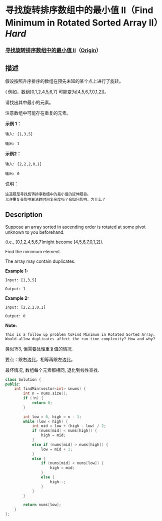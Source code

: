 # 寻找旋转排序数组中的最小值 II（Find Minimum in Rotated Sorted Array II）*Hard*
### [寻找旋转排序数组中的最小值 II](https://leetcode-cn.com/problems/find-minimum-in-rotated-sorted-array-ii)（[Origin](https://leetcode.com/problems/find-minimum-in-rotated-sorted-array-ii)）
## 描述
假设按照升序排序的数组在预先未知的某个点上进行了旋转。

( 例如，数组[0,1,2,4,5,6,7]  可能变为[4,5,6,7,0,1,2])。

请找出其中最小的元素。

注意数组中可能存在重复的元素。

**示例 1：**
```
输入: [1,3,5]

输出: 1
```

**示例2：**
```
输入: [2,2,2,0,1]

输出: 0
```

说明：


	这道题是寻找旋转排序数组中的最小值的延伸题目。
	允许重复会影响算法的时间复杂度吗？会如何影响，为什么？

## Description
Suppose an array sorted in ascending order is rotated at some pivot unknown to you beforehand.

(i.e., [0,1,2,4,5,6,7]might become [4,5,6,7,0,1,2]).

Find the minimum element.

The array may contain duplicates.

**Example 1:**
```
Input: [1,3,5]

Output: 1
```

**Example 2:**
```
Input: [2,2,2,0,1]

Output: 0
```
**Note:**

	This is a follow up problem toFind Minimum in Rotated Sorted Array.
	Would allow duplicates affect the run-time complexity? How and why?




类似153, 但需要处理重复值的情况.

要点：跟右边比，相等再跟左边比。

最坏情况, 数组每个元素都相同, 退化到线性查找.


```c++
class Solution {
public:
    int findMin(vector<int> &nums) {
        int n = nums.size();
        if (!n) {
            return 0;
        }
        
        int low = 0, high = n - 1;
        while (low < high) {
        	int mid = low + (high - low) / 2;
        	if (nums[mid] < nums[high]) {
        		high = mid;
        	}
        	else if (nums[mid] > nums[high]) {
        		low = mid + 1;
        	}
        	else {
        		if (nums[mid] < nums[low]) {
        			high = mid;
        		}
        		else {
        			high--;
        		}
        	}
        }

        return nums[low];
    }
};
```

